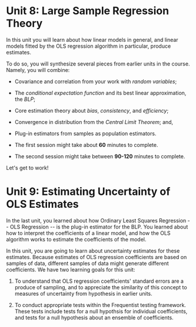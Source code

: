 # Unit 8: Large Sample Regression Theory 

In this unit you will learn about how linear models in general, and linear models fitted by the OLS regression algorithm in particular, produce estimates. 

To do so, you will synthesize several pieces from earlier units in the course. Namely, you will combine: 

- Covariance and correlation from your work with *random variables*;
- The *conditional expectation function* and its best linear approximation, the *BLP*;
- Core estimation theory about *bias*, *consistency*, and *efficiency*; 
- Convergence in distribution from the *Central Limit Theorem*; and, 
- Plug-in estimators from samples as population estimators. 

- The first session might take about **60** minutes to complete. 
- The second session might take between **90-120** minutes to complete. 

Let's get to work!

# Unit 9: Estimating Uncertainty of OLS Estimates 

In the last unit, you learned about how Ordinary Least Squares Regression -- OLS Regression -- is the plug-in estimator for the BLP. You learned about how to interpret the coefficients of a linear model, and how the OLS algorithm works to estimate the coefficients of the model. 

In this unit, you are going to learn about uncertainty estimates for these estimates. Because estimates of OLS regression coefficients are based on samples of data, different samples of data might generate different coefficients. We have two learning goals for this unit: 

1. To understand that OLS regression coefficients' standard errors are a produce of sampling, and to appreciate the similarity of this concept to measures of uncertainty from hypothesis in earlier units. 

2. To conduct appropriate tests within the Frequentist testing framework. These tests include tests for a null hypothsis for individual coefficients, and tests for a null hypothesis about an ensemble of coefficients. 

